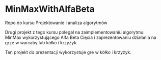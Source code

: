# MinMaxWithAlfaBeta
Repo do kursu Projektowanie i analiza algorytmów

Drugi projekt z tego kursu polegał na zaimplementowaniu 
algorytmu MinMax wykorzystującego Alfa Beta Cięcia i zaprezentowaniu 
działania na grze w warcaby lub kółko i krzyżyk.

Ten projekt do prezentacji wykorzystuje gre w kółko i krzyżyk.
